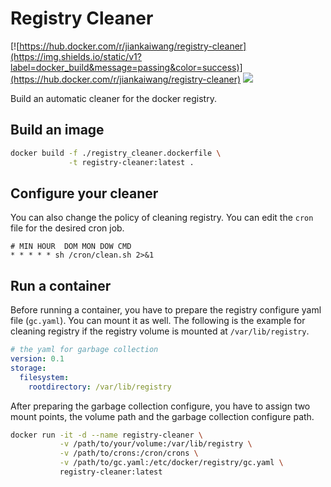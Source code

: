 # Registry Cleaner

[![https://hub.docker.com/r/jiankaiwang/registry-cleaner](https://img.shields.io/static/v1?label=docker_build&message=passing&color=success)](https://hub.docker.com/r/jiankaiwang/registry-cleaner) ![](https://img.shields.io/github/stars/jiankaiwang/registry-cleaner?style=social)

Build an automatic cleaner for the docker registry.

## Build an image

```sh
docker build -f ./registry_cleaner.dockerfile \
             -t registry-cleaner:latest .
```

## Configure your cleaner

You can also change the policy of cleaning registry. You can edit the `cron` file for the desired cron job.

```text
# MIN HOUR  DOM MON DOW CMD
* * * * * sh /cron/clean.sh 2>&1
```

## Run a container

Before running a container, you have to prepare the registry configure yaml file (`gc.yaml`). You can mount it as well. The following is the example for cleaning registry if the registry volume is mounted at `/var/lib/registry`.

```yaml
# the yaml for garbage collection
version: 0.1
storage:
  filesystem:
    rootdirectory: /var/lib/registry
```

After preparing the garbage collection configure, you have to assign two mount points, the volume path and the garbage collection configure path.

```sh
docker run -it -d --name registry-cleaner \
           -v /path/to/your/volume:/var/lib/registry \
           -v /path/to/crons:/cron/crons \
           -v /path/to/gc.yaml:/etc/docker/registry/gc.yaml \
           registry-cleaner:latest
```

